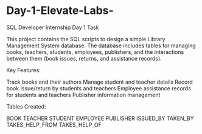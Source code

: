 # Day-1-Elevate-Labs-
SQL Developer Internship Day 1 Task

This project contains the SQL scripts to design a simple Library Management System database. The database includes tables for managing books, teachers, students, employees, publishers, and the interactions between them (book issues, returns, and assistance records).

Key Features:

Track books and their authors
Manage student and teacher details
Record book issue/return by students and teachers
Employee assistance records for students and teachers
Publisher information management

Tables Created:

BOOK
TEACHER
STUDENT
EMPLOYEE
PUBLISHER
ISSUED_BY
TAKEN_BY
TAKES_HELP_FROM
TAKES_HELP_OF
